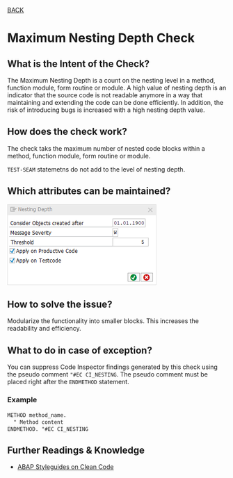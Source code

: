 [BACK](../check_documentation.md)

# Maximum Nesting Depth Check
## What is the Intent of the Check?
The Maximum Nesting Depth is a count on the nesting level in a method, function module, form routine or module. A high value of nesting depth is an indicator that the source code is not readable anymore in a way that maintaining and extending the code can be done efficiently. In addition, the risk of introducing bugs is increased with a high nesting depth value.

## How does the check work?
The check taks the maximum number of nested code blocks within a method, function module, form routine or module.

`TEST-SEAM` statemetns do not add to the level of nesting depth.

## Which attributes can be maintained?
![Attributes](./img/nesting_depth.png)

## How to solve the issue?
Modularize the functionality into smaller blocks. This increases the readability and efficiency.

## What to do in case of exception?
You can suppress Code Inspector findings generated by this check using the pseudo comment `"#EC CI_NESTING`. The pseudo comment must be placed right after the `ENDMETHOD` statement.

### Example
```abap
METHOD method_name.
  " Method content
ENDMETHOD. "#EC CI_NESTING
```

## Further Readings & Knowledge
* [ABAP Styleguides on Clean Code](https://github.com/SAP/styleguides/blob/master/clean-abap/CleanABAP.md#keep-the-nesting-depth-low)
